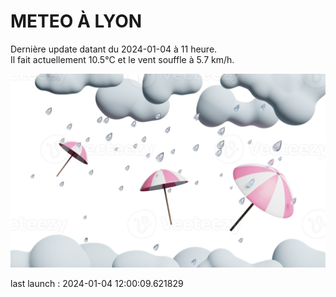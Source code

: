 # METEO À LYON

Dernière update datant du 2024-01-04 à 11 heure.  
Il fait actuellement 10.5°C et le vent souffle à 5.7 km/h.      

![](./.github/rain.png)

last launch : 2024-01-04 12:00:09.621829

